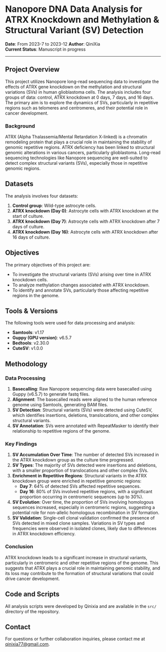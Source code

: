 # Nanopore DNA Data Analysis for ATRX Knockdown and Methylation & Structural Variant (SV) Detection

**Date**: From 2023-7 to 2023-12 
**Author**: QiniXia  
**Current Status**: Manuscript in progress  

---


## Project Overview

This project utilizes Nanopore long-read sequencing data to investigate the effects of ATRX gene knockdown on the methylation and structural variations (SVs) in human glioblastoma cells. The analysis includes four groups of data: control, ATRX knockdown at 0 days, 7 days, and 16 days. The primary aim is to explore the dynamics of SVs, particularly in repetitive regions such as telomeres and centromeres, and their potential role in cancer development.

### Background

ATRX (Alpha Thalassemia/Mental Retardation X-linked) is a chromatin remodeling protein that plays a crucial role in maintaining the stability of genomic repetitive regions. ATRX deficiency has been linked to structural genomic alterations in various cancers, particularly glioblastoma. Long-read sequencing technologies like Nanopore sequencing are well-suited to detect complex structural variants (SVs), especially those in repetitive genomic regions.

## Datasets

The analysis involves four datasets:
1. **Control group**: Wild-type astrocyte cells.
2. **ATRX knockdown (Day 0)**: Astrocyte cells with ATRX knockdown at the start of culture.
3. **ATRX knockdown (Day 7)**: Astrocyte cells with ATRX knockdown after 7 days of culture.
4. **ATRX knockdown (Day 16)**: Astrocyte cells with ATRX knockdown after 16 days of culture.

## Objectives

The primary objectives of this project are:
- To investigate the structural variants (SVs) arising over time in ATRX knockdown cells.
- To analyze methylation changes associated with ATRX knockdown.
- To identify and annotate SVs, particularly those affecting repetitive regions in the genome.

## Tools & Versions

The following tools were used for data processing and analysis:
- **Samtools**: v1.17
- **Guppy (GPU version)**: v6.5.7
- **Bedtools**: v2.30.0
- **CuteSV**: v1.0.0

## Methodology

### Data Processing

1. **Basecalling**: Raw Nanopore sequencing data were basecalled using Guppy (v6.5.7) to generate fastq files.
2. **Alignment**: The basecalled reads were aligned to the human reference genome using Samtools, generating BAM files.
3. **SV Detection**: Structural variants (SVs) were detected using CuteSV, which identifies insertions, deletions, translocations, and other complex structural variants.
4. **SV Annotation**: SVs were annotated with RepeatMasker to identify their relationship to repetitive regions of the genome.

### Key Findings

1. **SV Accumulation Over Time**: The number of detected SVs increased in the ATRX knockdown group as the culture time progressed.
2. **SV Types**: The majority of SVs detected were insertions and deletions, with a smaller proportion of translocations and other complex SVs.
3. **Enrichment in Repetitive Regions**: Structural variants in the ATRX knockdown group were enriched in repetitive genomic regions:
   - **Day 7**: 64% of detected SVs affected repetitive sequences.
   - **Day 16**: 80% of SVs involved repetitive regions, with a significant proportion occurring in centromeric sequences (up to 30%).
4. **SV Evolution**: Over time, the proportion of SVs involving homologous sequences increased, especially in centromeric regions, suggesting a potential role for non-allelic homologous recombination in SV formation.
5. **SV Validation**: Single-cell clonal validation confirmed the presence of SVs detected in mixed clone samples. Variations in SV types and frequencies were observed in isolated clones, likely due to differences in ATRX knockdown efficiency.

### Conclusion

ATRX knockdown leads to a significant increase in structural variants, particularly in centromeric and other repetitive regions of the genome. This suggests that ATRX plays a crucial role in maintaining genomic stability, and its loss may contribute to the formation of structural variations that could drive cancer development.

## Code and Scripts

All analysis scripts were developed by Qinixia and are available in the `src/` directory of the repository.

## Contact

For questions or further collaboration inquiries, please contact me at qinixia77@gmail.com.

